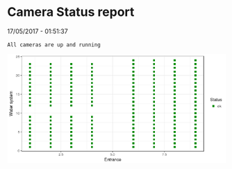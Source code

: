 Camera Status report
================
17/05/2017 - 01:51:37

    All cameras are up and running

![](camreport_files/figure-markdown_github/unnamed-chunk-2-1.png)
